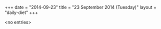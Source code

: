 +++
date = "2014-09-23"
title = "23 September 2014 (Tuesday)"
layout = "daily-diet"
+++

\<no entries\>
